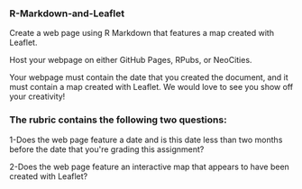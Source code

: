 ### R-Markdown-and-Leaflet
Create a web page using R Markdown that features a map created with Leaflet.

Host your webpage on either GitHub Pages, RPubs, or NeoCities.

Your webpage must contain the date that you created the document, and it must contain a map created with Leaflet. We would love to see you show off your creativity!

### The rubric contains the following two questions:

1-Does the web page feature a date and is this date less than two months before the date that you're grading this assignment?

2-Does the web page feature an interactive map that appears to have been created with Leaflet?
